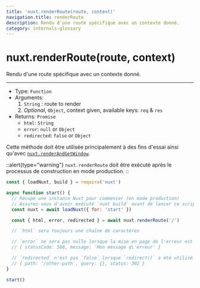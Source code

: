```yaml
---
title: 'nuxt.renderRoute(route, context)'
navigation.title: renderRoute
description: Rendu d'une route spécifique avec un contexte donné.
category: internals-glossary
---
```

# nuxt.renderRoute(route, context)

Rendu d'une route spécifique avec un contexte donné.

---

- Type: `Function`
- Arguments:
  1. `String` : route to render
  2. _Optional_, `Object`, context given, available keys: `req` & `res`
- Returns: `Promise`
  - `html`: `String`
  - `error`: `null` or `Object`
  - `redirected`: `false` or `Object`


Cette méthode doit être utilisée principalement à des fins d'essai ainsi qu'avec [`nuxt.renderAndGetWindow`](/docs/internals-glossary/nuxt-render-and-get-window).

::alert{type="warning"}
`nuxt.renderRoute` doit être exécuté après le processus de construction en mode production.
::

```js
const { loadNuxt, build } = require('nuxt')

async function start() {
  // Récupè une instance Nuxt pour commencer (en mode production)
  // Assurez-vous d'avoir exécuté `nuxt build` avant de lancer ce script
  const nuxt = await loadNuxt({ for: 'start' })

  const { html, error, redirected } = await nuxt.renderRoute('/')

  // `html` sera toujours une chaîne de caractères

  // `error` ne sera pas nulle lorsque la mise en page de l'erreur est affichée, le format de l'erreur l'est :
  // { statusCode: 500, message: 'Mon message d\'erreur' }

  // `redirected` n'est pas `false` lorsque `redirect()` a été utilisé dans `asyncData()` ou `fetch()`.
  // { path: '/other-path', query: {}, status: 302 }
}

start()
```
